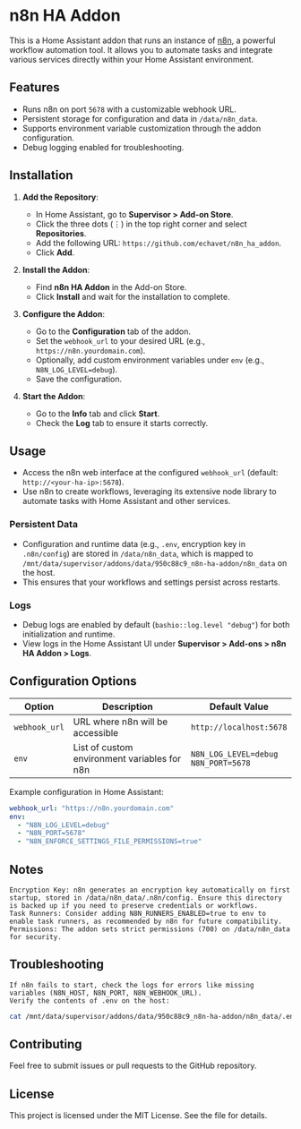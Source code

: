# n8n HA Addon

This is a Home Assistant addon that runs an instance of [n8n](https://n8n.io/), a powerful workflow automation tool. It allows you to automate tasks and integrate various services directly within your Home Assistant environment.

## Features

- Runs n8n on port `5678` with a customizable webhook URL.
- Persistent storage for configuration and data in `/data/n8n_data`.
- Supports environment variable customization through the addon configuration.
- Debug logging enabled for troubleshooting.

## Installation

1. **Add the Repository**:
   - In Home Assistant, go to **Supervisor > Add-on Store**.
   - Click the three dots (⋮) in the top right corner and select **Repositories**.
   - Add the following URL: `https://github.com/echavet/n8n_ha_addon`.
   - Click **Add**.

2. **Install the Addon**:
   - Find **n8n HA Addon** in the Add-on Store.
   - Click **Install** and wait for the installation to complete.

3. **Configure the Addon**:
   - Go to the **Configuration** tab of the addon.
   - Set the `webhook_url` to your desired URL (e.g., `https://n8n.yourdomain.com`).
   - Optionally, add custom environment variables under `env` (e.g., `N8N_LOG_LEVEL=debug`).
   - Save the configuration.

4. **Start the Addon**:
   - Go to the **Info** tab and click **Start**.
   - Check the **Log** tab to ensure it starts correctly.

## Usage

- Access the n8n web interface at the configured `webhook_url` (default: `http://<your-ha-ip>:5678`).
- Use n8n to create workflows, leveraging its extensive node library to automate tasks with Home Assistant and other services.

### Persistent Data

- Configuration and runtime data (e.g., `.env`, encryption key in `.n8n/config`) are stored in `/data/n8n_data`, which is mapped to `/mnt/data/supervisor/addons/data/950c88c9_n8n-ha-addon/n8n_data` on the host.
- This ensures that your workflows and settings persist across restarts.

### Logs

- Debug logs are enabled by default (`bashio::log.level "debug"`) for both initialization and runtime.
- View logs in the Home Assistant UI under **Supervisor > Add-ons > n8n HA Addon > Logs**.

## Configuration Options

| Option         | Description                                      | Default Value            |
|----------------|--------------------------------------------------|--------------------------|
| `webhook_url`  | URL where n8n will be accessible                | `http://localhost:5678`  |
| `env`          | List of custom environment variables for n8n    | `N8N_LOG_LEVEL=debug`<br>`N8N_PORT=5678` |

Example configuration in Home Assistant:

```yaml
webhook_url: "https://n8n.yourdomain.com"
env:
  - "N8N_LOG_LEVEL=debug"
  - "N8N_PORT=5678"
  - "N8N_ENFORCE_SETTINGS_FILE_PERMISSIONS=true"
```

## Notes

    Encryption Key: n8n generates an encryption key automatically on first startup, stored in /data/n8n_data/.n8n/config. Ensure this directory is backed up if you need to preserve credentials or workflows.
    Task Runners: Consider adding N8N_RUNNERS_ENABLED=true to env to enable task runners, as recommended by n8n for future compatibility.
    Permissions: The addon sets strict permissions (700) on /data/n8n_data for security.

## Troubleshooting 

    If n8n fails to start, check the logs for errors like missing variables (N8N_HOST, N8N_PORT, N8N_WEBHOOK_URL).
    Verify the contents of .env on the host:

```bash
cat /mnt/data/supervisor/addons/data/950c88c9_n8n-ha-addon/n8n_data/.env
```

## Contributing 

Feel free to submit issues or pull requests to the GitHub repository.

## License

This project is licensed under the MIT License. See the  file for details.
